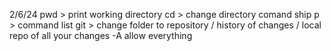 2/6/24 pwd > print working directory cd > change directory comand ship p >
command list git > change folder to repository / history of changes / local repo
of all your changes -A allow everything
